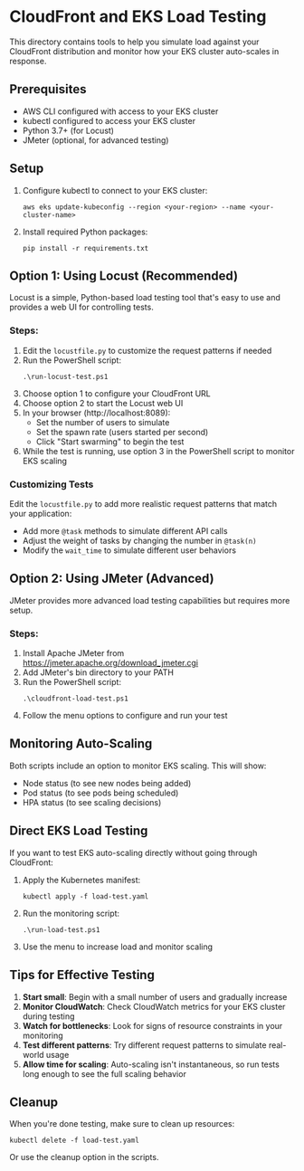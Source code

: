 # CloudFront and EKS Load Testing

This directory contains tools to help you simulate load against your CloudFront distribution and monitor how your EKS cluster auto-scales in response.

## Prerequisites

- AWS CLI configured with access to your EKS cluster
- kubectl configured to access your EKS cluster
- Python 3.7+ (for Locust)
- JMeter (optional, for advanced testing)

## Setup

1. Configure kubectl to connect to your EKS cluster:
   ```
   aws eks update-kubeconfig --region <your-region> --name <your-cluster-name>
   ```

2. Install required Python packages:
   ```
   pip install -r requirements.txt
   ```

## Option 1: Using Locust (Recommended)

Locust is a simple, Python-based load testing tool that's easy to use and provides a web UI for controlling tests.

### Steps:

1. Edit the `locustfile.py` to customize the request patterns if needed
2. Run the PowerShell script:
   ```
   .\run-locust-test.ps1
   ```
3. Choose option 1 to configure your CloudFront URL
4. Choose option 2 to start the Locust web UI
5. In your browser (http://localhost:8089):
   - Set the number of users to simulate
   - Set the spawn rate (users started per second)
   - Click "Start swarming" to begin the test
6. While the test is running, use option 3 in the PowerShell script to monitor EKS scaling

### Customizing Tests

Edit the `locustfile.py` to add more realistic request patterns that match your application:

- Add more `@task` methods to simulate different API calls
- Adjust the weight of tasks by changing the number in `@task(n)`
- Modify the `wait_time` to simulate different user behaviors

## Option 2: Using JMeter (Advanced)

JMeter provides more advanced load testing capabilities but requires more setup.

### Steps:

1. Install Apache JMeter from https://jmeter.apache.org/download_jmeter.cgi
2. Add JMeter's bin directory to your PATH
3. Run the PowerShell script:
   ```
   .\cloudfront-load-test.ps1
   ```
4. Follow the menu options to configure and run your test

## Monitoring Auto-Scaling

Both scripts include an option to monitor EKS scaling. This will show:

- Node status (to see new nodes being added)
- Pod status (to see pods being scheduled)
- HPA status (to see scaling decisions)

## Direct EKS Load Testing

If you want to test EKS auto-scaling directly without going through CloudFront:

1. Apply the Kubernetes manifest:
   ```
   kubectl apply -f load-test.yaml
   ```

2. Run the monitoring script:
   ```
   .\run-load-test.ps1
   ```

3. Use the menu to increase load and monitor scaling

## Tips for Effective Testing

1. **Start small**: Begin with a small number of users and gradually increase
2. **Monitor CloudWatch**: Check CloudWatch metrics for your EKS cluster during testing
3. **Watch for bottlenecks**: Look for signs of resource constraints in your monitoring
4. **Test different patterns**: Try different request patterns to simulate real-world usage
5. **Allow time for scaling**: Auto-scaling isn't instantaneous, so run tests long enough to see the full scaling behavior

## Cleanup

When you're done testing, make sure to clean up resources:

```
kubectl delete -f load-test.yaml
```

Or use the cleanup option in the scripts.